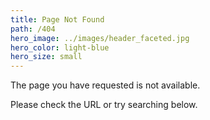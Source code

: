 ```yaml
---
title: Page Not Found
path: /404
hero_image: ../images/header_faceted.jpg
hero_color: light-blue
hero_size: small
---
```

The page you have requested is not available.

Please check the URL or try searching below.